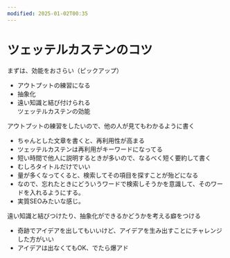 ```yaml
---
modified: 2025-01-02T00:35
---
```

# ツェッテルカステンのコツ

まずは、効能をおさらい（ピックアップ）

- アウトプットの練習になる  
- 抽象化  
- 遠い知識と結び付けられる　  
ツェッテルカステンの効能  

アウトプットの練習をしたいので、他の人が見てもわかるように書く

- ちゃんとした文章を書くと、再利用性が高まる  
- ツェッテルカステンは再利用がキーワードになってる  
- 短い時間で他人に説明するときが多いので、なるべく短く要約して書く  
- むしろタイトルだけでいい  
- 量が多くなってくると、検索してその項目を探すことが殆どになる  
- なので、忘れたときにどういうワードで検索しそうかを意識して、そのワードを入れるようにする。  
- 実質SEOみたいな感じ。  

遠い知識と結びつけたり、抽象化ができるかどうかを考える癖をつける

- 奇跡でアイデアを出してもいいけど、アイデアを生み出すことにチャレンジした方がいい  
- アイデアは出なくてもOK、でたら爆アド